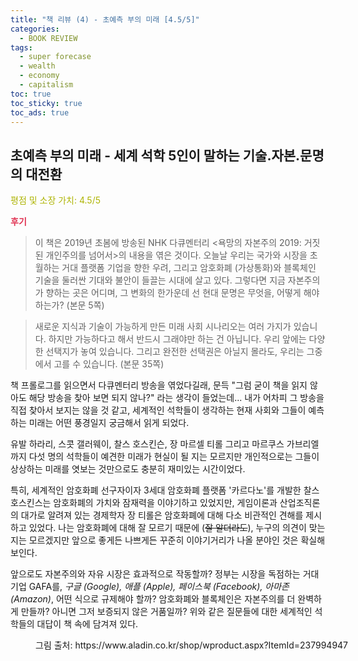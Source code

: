 ```yaml
---
title: "책 리뷰 (4) - 초예측 부의 미래 [4.5/5]"
categories:
  - BOOK REVIEW
tags:
  - super forecase
  - wealth
  - economy
  - capitalism
toc: true
toc_sticky: true
toc_ads: true
---
```


## 초예측 부의 미래 - 세계 석학 5인이 말하는 기술.자본.문명의 대전환

<span style="color:#AEB404">평점 및 소장 가치: 4.5/5</span>

<span style="color:#E03050"><b>후기</b></span>

> 이 책은 2019년 초봄에 방송된 NHK 다큐멘터리 <욕망의 자본주의 2019: 거짓된 개인주의를 넘어서>의 내용을 엮은 것이다. 오늘날 우리는 국가와 시장을 초월하는 거대 플랫폼 기업을 향한 우려, 그리고 암호화폐 (가상통화)와 블록체인 기술을 둘러싼 기대와 불안이 들끌는 시대에 살고 있다. 그렇다면 지금 자본주의가 향하는 곳은 어디며, 그 변화의 한가운데 선 현대 문명은 무엇을, 어떻게 해야하는가?
(본문 5쪽)

>새로운 지식과 기술이 가능하게 만든 미래 사회 시나리오는 여러 가지가 있습니다. 하지만 가능하다고 해서 반드시 그래야만 하는 건 아닙니다. 우리 앞에는 다양한 선택지가 놓여 있습니다. 그리고 완전한 선택권은 아닐지 몰라도, 우리는 그중에서 고를 수 있습니다.
(본문 35쪽)

책 프롤로그를 읽으면서 다큐멘터리 방송을 엮었다길래, 문득 "그럼 굳이 책을 읽지 않아도 해당 방송을 찾아 보면 되지 않나?" 라는 생각이 들었는데... 내가 어차피 그 방송을 직접 찾아서 보지는 않을 것 같고, 세계적인 석학들이 생각하는 현재 사회와 그들이 예측하는 미래는 어떤 풍경일지 궁금해서 읽게 되었다.

유발 하라리, 스콧 갤러웨이, 찰스 호스킨슨, 장 마르셀 티롤 그리고 마르쿠스 가브리엘까지 다섯 명의 석학들이 예견한 미래가 현실이 될 지는 모르지만 개인적으로는 그들이 상상하는 미래를 엿보는 것만으로도 충분히 재미있는 시간이었다.

특히, 세계적인 암호화폐 선구자이자 3세대 암호화폐 플랫폼 '카르다노'를 개발한 찰스 호스킨스는 암호화폐의 가치와 잠재력을 이야기하고 있었지만, 게임이론과 산업조직론의 대가로 알려져 있는 경제학자 장 티롤은 암호화폐에 대해 다소 비관적인 견해를 제시하고 있었다. 나는 암호화폐에 대해 잘 모르기 때문에 (~~잘 알더라도~~), 누구의 의견이 맞는지는 모르겠지만 앞으로 좋게든 나쁘게든 꾸준히 이야기거리가 나올 분야인 것은 확실해보인다.

앞으로도 자본주의와 자유 시장은 효과적으로 작동할까? 정부는 시장을 독점하는 거대 기업 GAFA를, *구글 (Google), 애플 (Apple), 페이스북 (Facebook), 아마존 (Amazon)*, 어떤 식으로 규제해야 할까? 암호화폐와 블록체인은 자본주의를 더 완벽하게 만들까? 아니면 그저 보증되지 않은 거품일까? 위와 같은 질문들에 대한 세계적인 석학들의 대답이 책 속에 담겨져 있다.

<figure style="width: 100%">
  <img src="{{ site.url }}{{ site.baseurl }}/assets/images/book4.png" alt="">
  <figcaption>그림 출처: https://www.aladin.co.kr/shop/wproduct.aspx?ItemId=237994947</figcaption>
</figure>